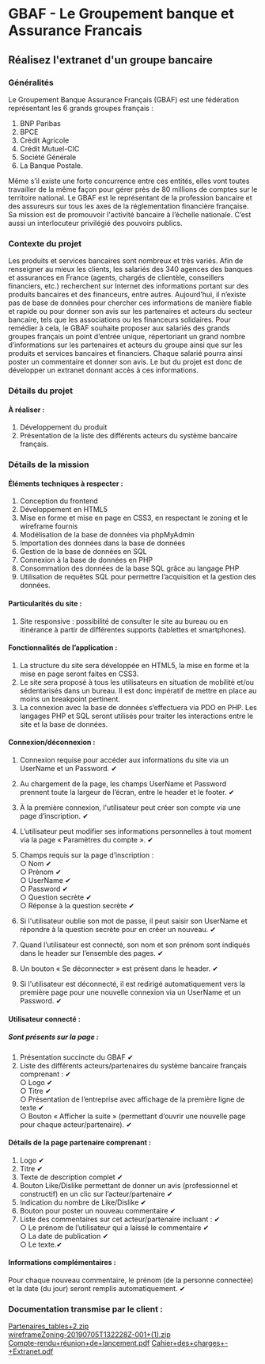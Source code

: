 # GBAF - Le Groupement banque et Assurance Francais

## Réalisez l'extranet d'un groupe bancaire

### Généralités

Le Groupement Banque Assurance Français (GBAF) est une fédération représentant les 6 grands groupes français :  

1. BNP Paribas  
2. BPCE  
3. Crédit Agricole  
4. Crédit Mutuel-CIC  
5. Société Générale  
6. La Banque Postale.

Même s’il existe une forte concurrence entre ces entités, elles vont toutes travailler de la même façon pour gérer près de 80 millions de comptes sur le territoire national. Le GBAF est le représentant de la profession bancaire et des assureurs sur tous les axes de la réglementation financière française. Sa mission est de promouvoir l'activité bancaire à l’échelle nationale. C’est aussi un interlocuteur privilégié des pouvoirs publics.

### Contexte du projet

Les produits et services bancaires sont nombreux et très variés. Afin de renseigner au mieux les clients, les salariés des 340 agences des banques et assurances en France (agents, chargés de clientèle, conseillers financiers, etc.) recherchent sur Internet des informations portant sur des produits bancaires et des financeurs, entre autres. Aujourd’hui, il n’existe pas de base de données pour chercher ces informations de manière fiable et rapide ou pour donner son avis sur les partenaires et acteurs du secteur bancaire, tels que les associations ou les financeurs solidaires. Pour remédier à cela, le GBAF souhaite proposer aux salariés des grands groupes français un point d’entrée unique, répertoriant un grand nombre d’informations sur les partenaires et acteurs du groupe ainsi que sur les produits et services bancaires et financiers. Chaque salarié pourra ainsi poster un commentaire et donner son avis. Le but du projet est donc de développer un extranet donnant accès à ces informations.

### Détails du projet

#### À réaliser :  

1. Développement du produit  
2. Présentation de la liste des différents acteurs du système bancaire français.

### Détails de la mission

#### Éléments techniques à respecter :

1. Conception du frontend  
2. Développement en HTML5  
3. Mise en forme et mise en page en CSS3, en respectant le zoning et le wireframe fournis  
4. Modélisation de la base de données via phpMyAdmin  
5. Importation des données dans la base de données  
6. Gestion de la base de données en SQL  
7. Connexion à la base de données en PHP  
8. Consommation des données de la base SQL grâce au langage PHP  
9. Utilisation de requêtes SQL pour permettre l’acquisition et la gestion des données.

#### Particularités du site :

1. Site responsive : possibilité de consulter le site au bureau ou en itinérance à partir de différentes supports (tablettes et smartphones).

#### Fonctionnalités de l’application :

1. La structure du site sera développée en HTML5, la mise en forme et la mise en page seront faites en CSS3.  
2. Le site sera proposé à tous les utilisateurs en situation de mobilité et/ou sédentarisés dans un bureau. Il est donc impératif de mettre en place au moins un breakpoint pertinent.  
3. La connexion avec la base de données s’effectuera via PDO en PHP. Les langages PHP et SQL seront utilisés pour traiter les interactions entre le site et la base de données.

#### Connexion/déconnexion :

1. Connexion requise pour accéder aux informations du site via un UserName et un Password. ✔  
2. Au chargement de la page, les champs UserName et Password prennent toute la largeur de l’écran, entre le header et le footer. ✔ 
3. À la première connexion, l'utilisateur peut créer son compte via une page d’inscription. ✔ 
4. L’utilisateur peut modifier ses informations personnelles à tout moment via la page « Paramètres du compte ». ✔  
5. Champs requis sur la page d’inscription :  
○ Nom  ✔  
○ Prénom  ✔  
○ UserName  ✔  
○ Password  ✔  
○ Question secrète  ✔  
○ Réponse à la question secrète ✔

6. Si l'utilisateur oublie son mot de passe, il peut saisir son UserName et répondre à la question secrète pour en créer un nouveau. ✔  
7. Quand l’utilisateur est connecté, son nom et son prénom sont indiqués dans le header sur l’ensemble des pages. ✔ 
8. Un bouton « Se déconnecter » est présent dans le header.  ✔
9. Si l'utilisateur est déconnecté, il est redirigé automatiquement vers la première page pour une nouvelle connexion via un UserName et un Password. ✔

#### Utilisateur connecté :

##### Sont présents sur la page :

1. Présentation succincte du GBAF  ✔
2. Liste des différents acteurs/partenaires du système bancaire français comprenant : ✔   
○ Logo  ✔  
○ Titre  ✔  
○ Présentation de l’entreprise avec affichage de la première ligne de texte  ✔  
○ Bouton « Afficher la suite » (permettant d’ouvrir une nouvelle page pour chaque acteur/partenaire). ✔

#### Détails de la page partenaire comprenant :

1. Logo ✔
2. Titre ✔
3. Texte de description complet ✔
4. Bouton Like/Dislike permettant de donner un avis (professionnel et constructif) en un clic sur l’acteur/partenaire ✔
5. Indication du nombre de Like/Dislike ✔
6. Bouton pour poster un nouveau commentaire ✔
7. Liste des commentaires sur cet acteur/partenaire incluant : ✔   
○ Le prénom de l’utilisateur qui a laissé le commentaire  ✔  
○ La date de publication  ✔  
○ Le texte.✔

#### Informations complémentaires : 

Pour chaque nouveau commentaire, le prénom (de la personne connectée) et la date (du jour) seront remplis automatiquement. ✔

### Documentation transmise par le client :

[Partenaires_tables+2.zip](https://github.com/TonyVice-cpu/GBAF_site/files/10275233/Partenaires_tables%2B2.zip)  
[wireframeZoning-20190705T132228Z-001+(1).zip](https://github.com/TonyVice-cpu/GBAF_site/files/10275234/wireframeZoning-20190705T132228Z-001%2B.1.zip)  
[Compte-rendu+réunion+de+lancement.pdf](https://github.com/TonyVice-cpu/GBAF_site/files/10275235/Compte-rendu%2Breunion%2Bde%2Blancement.pdf)
[Cahier+des+charges+-+Extranet.pdf](https://github.com/TonyVice-cpu/GBAF_site/files/10275236/Cahier%2Bdes%2Bcharges%2B-%2BExtranet.pdf)
